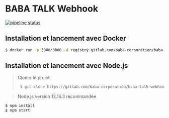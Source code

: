 # BABA TALK Webhook

[![pipeline status](https://gitlab.com/baba-corporation/baba-talk-webhook/badges/master/pipeline.svg)](https://gitlab.com/baba-corporation/baba-talk-webhook/-/commits/master)

Installation et lancement avec Docker
---

```bash
$ docker run -p 3000:3000 -d registry.gitlab.com/baba-corporation/baba-talk-webhook
```

Installation et lancement avec Node.js
--

> Cloner le projet
> ```bash
>  $ git clone https://gitlab.com/baba-corporation/baba-talk-webhook.git
>  ```

> Node.js version 12.16.3 recommandée

```bash
$ npm install
$ npm start
```




